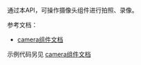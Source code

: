 <!-- ## uni.createCameraContext() @createcameracontext -->

<!-- UTSAPIJSON.createCameraContext.name -->

<!-- UTSAPIJSON.createCameraContext.description -->

通过本API，可操作摄像头组件进行拍照、录像。

参考文档：
- [camera组件文档](../component/camera.md)

<!-- UTSAPIJSON.createCameraContext.compatibility -->

<!-- UTSAPIJSON.createCameraContext.param -->

<!-- UTSAPIJSON.createCameraContext.returnValue -->

<!-- UTSAPIJSON.createCameraContext.example -->

<!-- UTSAPIJSON.createCameraContext.tutorial -->

示例代码另见 [camera组件文档](../component/camera.md)
<!-- UTSAPIJSON.createCameraContext.example -->

<!-- UTSAPIJSON.general_type.name -->

<!-- UTSAPIJSON.general_type.param -->